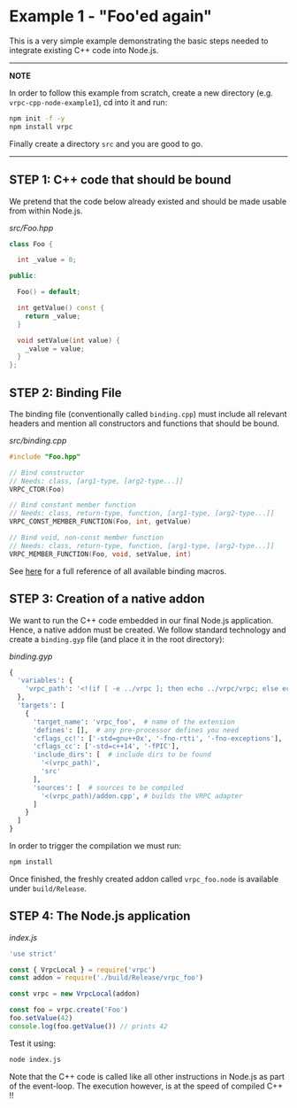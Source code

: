 # Example 1 - "Foo'ed again"

This is a very simple example demonstrating the basic steps needed to
integrate existing C++ code into Node.js.

---
**NOTE**

In order to follow this example from scratch, create a new directory (e.g.
`vrpc-cpp-node-example1`), cd into it and run:

```bash
npm init -f -y
npm install vrpc
```

Finally create a directory `src` and you are good to go.

---

## STEP 1: C++ code that should be bound

We pretend that the code below already existed and should be made usable
from within Node.js.

*src/Foo.hpp*

```cpp
class Foo {

  int _value = 0;

public:

  Foo() = default;

  int getValue() const {
    return _value;
  }

  void setValue(int value) {
    _value = value;
  }
};
```

## STEP 2: Binding File

The binding file (conventionally called `binding.cpp`) must include all relevant
headers and mention all constructors and functions that should be bound.

*src/binding.cpp*

```cpp
#include "Foo.hpp"

// Bind constructor
// Needs: class, [arg1-type, [arg2-type...]]
VRPC_CTOR(Foo)

// Bind constant member function
// Needs: class, return-type, function, [arg1-type, [arg2-type...]]
VRPC_CONST_MEMBER_FUNCTION(Foo, int, getValue)

// Bind void, non-const member function
// Needs: class, return-type, function, [arg1-type, [arg2-type...]]
VRPC_MEMBER_FUNCTION(Foo, void, setValue, int)
```

See [here](docs/reference/cppBinding.md) for a full reference of all available
binding macros.

## STEP 3: Creation of a native addon

We want to run the C++ code embedded in our final Node.js application.
Hence, a native addon must be created. We follow standard technology
and create a `binding.gyp` file (and place it in the root directory):

*binding.gyp*

```python
{
  'variables': {
    'vrpc_path': '<!(if [ -e ../vrpc ]; then echo ../vrpc/vrpc; else echo node_modules/vrpc/vrpc; fi)'
  },
  'targets': [
    {
      'target_name': 'vrpc_foo',  # name of the extension
      'defines': [],  # any pre-processor defines you need
      'cflags_cc!': ['-std=gnu++0x', '-fno-rtti', '-fno-exceptions'],
      'cflags_cc': ['-std=c++14', '-fPIC'],
      'include_dirs': [  # include dirs to be found
        '<(vrpc_path)',
        'src'
      ],
      'sources': [  # sources to be compiled
        '<(vrpc_path)/addon.cpp', # builds the VRPC adapter
      ]
    }
  ]
}
```

In order to trigger the compilation we must run:

```bash
npm install
```

Once finished, the freshly created addon called `vrpc_foo.node` is available
under `build/Release`.

## STEP 4: The Node.js application

*index.js*

```javascript
'use strict'

const { VrpcLocal } = require('vrpc')
const addon = require('./build/Release/vrpc_foo')

const vrpc = new VrpcLocal(addon)

const foo = vrpc.create('Foo')
foo.setValue(42)
console.log(foo.getValue()) // prints 42
```

Test it using:

```bash
node index.js
```

Note that the C++ code is called like all other instructions in Node.js as
part of the event-loop. The execution however, is at the speed of compiled
C++ !!
